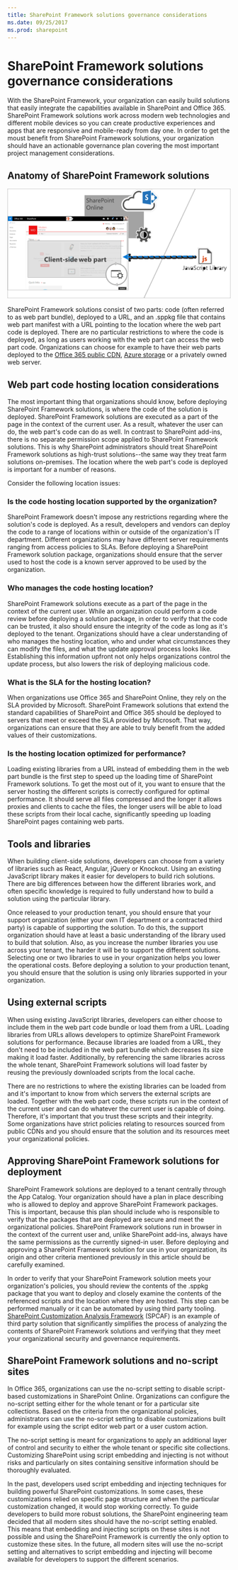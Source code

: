 ```yaml
---
title: SharePoint Framework solutions governance considerations
ms.date: 09/25/2017
ms.prod: sharepoint
---
```



# SharePoint Framework solutions governance considerations

With the SharePoint Framework, your organization can easily build solutions that easily integrate the capabilities available in SharePoint and Office 365. SharePoint Framework solutions work across modern web technologies and different mobile devices so you can create productive experiences and apps that are responsive and mobile-ready from day one. In order to get the moust benefit from SharePoint Framework solutions, your organization should have an actionable governance plan covering the most important project management considerations.

## Anatomy of SharePoint Framework solutions

![Diagram illustrating the composition of SharePoint Framework solutions](../../../images/guidance-governance-spfx-structure-schema.png)

SharePoint Framework solutions consist of two parts: code (often referred to as web part bundle), deployed to a URL, and an .sppkg file that contains web part manifest with a URL pointing to the location where the web part code is deployed. There are no particular restrictions to where the code is deployed, as long as users working with the web part can access the web part code. Organizations can choose for example to have their web parts deployed to the [Office 365 public CDN](https://dev.office.com/blogs/office-365-public-cdn-developer-preview-release), [Azure storage](../get-started/deploy-web-part-to-cdn.md) or a privately owned web server.

## Web part code hosting location considerations

The most important thing that organizations should know, before deploying SharePoint Framework solutions, is where the code of the solution is deployed. SharePoint Framework solutions are executed as a part of the page in the context of the current user. As a result, whatever the user can do, the web part's code can do as well. In contrast to SharePoint add-ins, there is no separate permission scope applied to SharePoint Framework solutions. This is why SharePoint administrators should treat SharePoint Framework solutions as high-trust solutions--the same way they treat farm solutions on-premises. The location where the web part's code is deployed is important for a number of reasons. 

Consider the following location issues:

### Is the code hosting location supported by the organization?

SharePoint Framework doesn't impose any restrictions regarding where the solution's code is deployed. As a result, developers and vendors can deploy the code to a range of locations within or outside of the organization's IT department. Different organizations may have different server requirements ranging from access policies to SLAs. Before deploying a SharePoint Framework solution package, organizations should ensure that the server used to host the code is a known server approved to be used by the organization.

### Who manages the code hosting location?

SharePoint Framework solutions execute as a part of the page in the context of the current user. While an organization could perform a code review before deploying a solution package, in order to verify that the code can be trusted, it also should ensure the integrity of the code as long as it's deployed to the tenant. Organizations should have a clear understanding of who manages the hosting location, who and under what circumstances they can modify the files, and what the update approval process looks like. Establishing this information upfront not only helps organizations control the update process, but also lowers the risk of deploying malicious code.

### What is the SLA for the hosting location?

When organizations use Office 365 and SharePoint Online, they rely on the SLA provided by Microsoft. SharePoint Framework solutions that extend the standard capabilities of SharePoint and Office 365 should be deployed to servers that meet or exceed the SLA provided by Microsoft. That way, organizations can ensure that they are able to truly benefit from the added values of their customizations.

### Is the hosting location optimized for performance?

Loading existing libraries from a URL instead of embedding them in the web part bundle is the first step to speed up the loading time of SharePoint Framework solutions. To get the most out of it, you want to ensure that the server hosting the different scripts is correctly configured for optimal performance. It should serve all files compressed and the longer it allows proxies and clients to cache the files, the longer users will be able to load these scripts from their local cache, significantly speeding up loading SharePoint pages containing web parts.

## Tools and libraries

When building client-side solutions, developers can choose from a variety of libraries such as React, Angular, jQuery or Knockout. Using an existing JavaScript library makes it easier for developers to build rich solutions. There are big differences between how the different libraries work, and often specific knowledge is required to fully understand how to build a solution using the particular library.

Once released to your production tenant, you should ensure that your support organization (either your own IT department or a contracted third party) is capable of supporting the solution. To do this, the support organization should have at least a basic understanding of the library used to build that solution. Also, as you increase the number libraries you use across your tenant, the harder it will be to support the different solutions. Selecting one or two libraries to use in your organization helps you lower the operational costs. Before deploying a solution to your production tenant, you should ensure that the solution is using only libraries supported in your organization.

## Using external scripts

When using existing JavaScript libraries, developers can either choose to include them in the web part code bundle or load them from a URL. Loading libraries from URLs allows developers to optimize SharePoint Framework solutions for performance. Because libraries are loaded from a URL, they don't need to be included in the web part bundle which decreases its size making it load faster. Additionally, by referencing the same libraries across the whole tenant, SharePoint Framework solutions will load faster by reusing the previously downloaded scripts from the local cache.

There are no restrictions to where the existing libraries can be loaded from and it's important to know from which servers the external scripts are loaded. Together with the web part code, these scripts run in the context of the current user and can do whatever the current user is capable of doing. Therefore, it's important that you trust these scripts and their integrity. Some organizations have strict policies relating to resources sourced from public CDNs and you should ensure that the solution and its resources meet your organizational policies.

## Approving SharePoint Framework solutions for deployment

SharePoint Framework solutions are deployed to a tenant centrally through the App Catalog. Your organization should have a plan in place describing who is allowed to deploy and approve SharePoint Framework packages. This is important, because this plan should include who is  responsible to verify that the packages that are deployed are secure and meet the organizational policies. SharePoint Framework solutions run in browser in the context of the current user and, unlike SharePoint add-ins, always have the same permissions as the currently signed-in user. Before deploying and approving a SharePoint Framework solution for use in your organization, its origin and other criteria mentioned previously in this article should be carefully examined.

In order to verify that your SharePoint Framework solution meets your organization's policies, you should review the contents of the .sppkg package that you want to deploy and closely examine the contents of the referenced scripts and the location where they are hosted. This step can be performed manually or it can be automated by using third party tooling. [SharePoint Customization Analysis Framework](https://rencore.com/products/#spcaf) (SPCAF) is an example of third party solution that significantly simplifies the process of analyzing the contents of SharePoint Framework solutions and verifying that they meet your organizational security and governance requirements.

## SharePoint Framework solutions and no-script sites

In Office 365, organizations can use the no-script setting to disable script-based customizations in SharePoint Online. Organizations can configure the no-script setting either for the whole tenant or for a particular site collections. Based on the criteria from the organizational policies, administrators can use the no-script setting to disable customizations built for example using the script editor web part or a user custom action.

The no-script setting is meant for organizations to apply an additional layer of control and security to either the whole tenant or specific site collections. Customizing SharePoint using script embedding and injecting is not without risks and particularly on sites containing sensitive information should be thoroughly evaluated.

In the past, developers used script embedding and injecting techniques for building powerful SharePoint customizations. In some cases, these customizations relied on specific page structure and when the particular customization changed, it would stop working correctly. To guide developers to build more robust solutions, the SharePoint engineering team decided that all modern sites should have the no-script setting enabled. This means that embedding and injecting scripts on these sites is not possible and using the SharePoint Framework is currently the only option to customize these sites. In the future, all modern sites will use the no-script setting and alternatives to script embedding and injecting will become available for developers to support the different scenarios.
